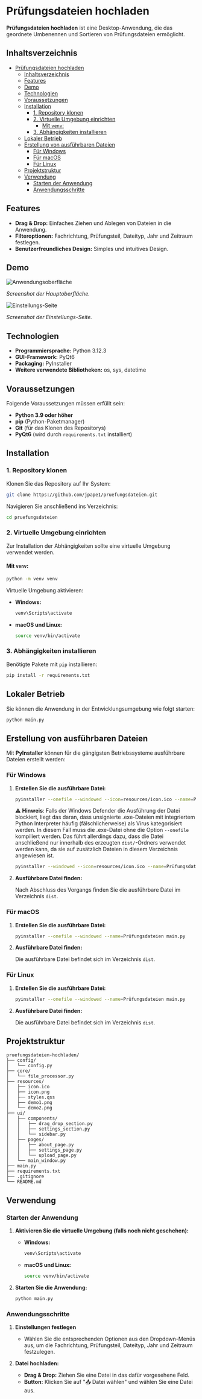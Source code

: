 # Prüfungsdateien hochladen

**Prüfungsdateien hochladen** ist eine Desktop-Anwendung, die das geordnete Umbenennen und Sortieren von Prüfungsdateien ermöglicht.

## Inhaltsverzeichnis

- [Prüfungsdateien hochladen](#prüfungsdateien-hochladen)
  - [Inhaltsverzeichnis](#inhaltsverzeichnis)
  - [Features](#features)
  - [Demo](#demo)
  - [Technologien](#technologien)
  - [Voraussetzungen](#voraussetzungen)
  - [Installation](#installation)
    - [1. Repository klonen](#1-repository-klonen)
    - [2. Virtuelle Umgebung einrichten](#2-virtuelle-umgebung-einrichten)
      - [Mit `venv`:](#mit-venv)
    - [3. Abhängigkeiten installieren](#3-abhängigkeiten-installieren)
  - [Lokaler Betrieb](#lokaler-betrieb)
  - [Erstellung von ausführbaren Dateien](#erstellung-von-ausführbaren-dateien)
    - [Für Windows](#für-windows)
    - [Für macOS](#für-macos)
    - [Für Linux](#für-linux)
  - [Projektstruktur](#projektstruktur)
  - [Verwendung](#verwendung)
    - [Starten der Anwendung](#starten-der-anwendung)
    - [Anwendungsschritte](#anwendungsschritte)

## Features

- **Drag & Drop:** Einfaches Ziehen und Ablegen von Dateien in die Anwendung.
- **Filteroptionen:** Fachrichtung, Prüfungsteil, Dateityp, Jahr und Zeitraum festlegen.
- **Benutzerfreundliches Design:** Simples und intuitives Design.

## Demo

![Anwendungsoberfläche](resources/demo1.png)

*Screenshot der Hauptoberfläche.*

![Einstellungs-Seite](resources/demo2.png)

*Screenshot der Einstellungs-Seite.*

## Technologien

- **Programmiersprache:** Python 3.12.3
- **GUI-Framework:** PyQt6
- **Packaging:** PyInstaller
- **Weitere verwendete Bibliotheken:** os, sys, datetime

## Voraussetzungen

Folgende Voraussetzungen müssen erfüllt sein:

- **Python 3.9 oder höher**
- **pip** (Python-Paketmanager)
- **Git** (für das Klonen des Repositorys)
- **PyQt6** (wird durch `requirements.txt` installiert)

## Installation

### 1. Repository klonen

Klonen Sie das Repository auf Ihr System:

```bash
git clone https://github.com/jpape1/pruefungsdateien.git
```

Navigieren Sie anschließend ins Verzeichnis:

```bash
cd pruefungsdateien
```

### 2. Virtuelle Umgebung einrichten

Zur Installation der Abhängigkeiten sollte eine virtuelle Umgebung verwendet werden.

#### Mit `venv`:

```bash
python -m venv venv
```

Virtuelle Umgebung aktivieren:

- **Windows:**

  ```bash
  venv\Scripts\activate
  ```

- **macOS und Linux:**

  ```bash
  source venv/bin/activate
  ```

### 3. Abhängigkeiten installieren

Benötigte Pakete mit `pip` installieren:

```bash
pip install -r requirements.txt
```

## Lokaler Betrieb

Sie können die Anwendung in der Entwicklungsumgebung wie folgt starten:

```bash
python main.py
```

## Erstellung von ausführbaren Dateien

Mit **PyInstaller** können für die gängigsten Betriebssysteme ausführbare Dateien erstellt werden:

### Für Windows

1. **Erstellen Sie die ausführbare Datei:**

   ```bash
   pyinstaller --onefile --windowed --icon=resources/icon.ico --name=Prüfungsdateien main.py
   ```

   ⚠️ **Hinweis**: Falls der Windows Defender die Ausführung der Datei blockiert, liegt das daran, dass unsignierte .exe-Dateien mit integriertem Python Interpreter häufig (fälschlicherweise) als Virus kategorisiert werden. In diesem Fall muss die .exe-Datei ohne die Option `--onefile` kompiliert werden. Das führt allerdings dazu, dass die Datei anschließend nur innerhalb des erzeugten `dist/`-Ordners verwendet werden kann, da sie auf zusätzlich Dateien in diesem Verzeichnis angewiesen ist.
   ```bash
   pyinstaller --windowed --icon=resources/icon.ico --name=Prüfungsdateien main.py
   ```

2. **Ausführbare Datei finden:**

   Nach Abschluss des Vorgangs finden Sie die ausführbare Datei im Verzeichnis `dist`.

### Für macOS

1. **Erstellen Sie die ausführbare Datei:**

   ```bash
   pyinstaller --onefile --windowed --name=Prüfungsdateien main.py
   ```

2. **Ausführbare Datei finden:**

   Die ausführbare Datei befindet sich im Verzeichnis `dist`.

### Für Linux

1. **Erstellen Sie die ausführbare Datei:**

   ```bash
   pyinstaller --onefile --windowed --name=Prüfungsdateien main.py
   ```

2. **Ausführbare Datei finden:**

   Die ausführbare Datei befindet sich im Verzeichnis `dist`.

## Projektstruktur

```
pruefungsdateien-hochladen/
├── config/
│   └── config.py
├── core/
│   └── file_processor.py
├── resources/
│   ├── icon.ico
│   ├── icon.png
│   ├── styles.qss
│   ├── demo1.png
│   └── demo2.png
├── ui/
│   ├── components/
│   │   ├── drag_drop_section.py
│   │   ├── settings_section.py
│   │   └── sidebar.py
│   ├── pages/
│   │   ├── about_page.py
│   │   ├── settings_page.py
│   │   └── upload_page.py
│   └── main_window.py
├── main.py
├── requirements.txt
├── .gitignore
└── README.md
```

## Verwendung

### Starten der Anwendung

1. **Aktivieren Sie die virtuelle Umgebung (falls noch nicht geschehen):**

   - **Windows:**

     ```bash
     venv\Scripts\activate
     ```

   - **macOS und Linux:**

     ```bash
     source venv/bin/activate
     ```

2. **Starten Sie die Anwendung:**

   ```bash
   python main.py
   ```

### Anwendungsschritte

1. **Einstellungen festlegen**
   - Wählen Sie die entsprechenden Optionen aus den Dropdown-Menüs aus, um die Fachrichtung, Prüfungsteil, Dateityp, Jahr und Zeitraum festzulegen.

2. **Datei hochladen:**
   - **Drag & Drop:** Ziehen Sie eine Datei in das dafür vorgesehene Feld.
   - **Button:** Klicken Sie auf "📤 Datei wählen" und wählen Sie eine Datei aus.
